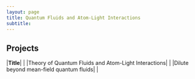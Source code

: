 ```yaml
---
layout: page
title: Quantum Fluids and Atom-Light Interactions
subtitle:
---
```


## Projects

|**Title**|   |
|Theory of Quantum Fluids and Atom-Light Interactions|   |
|Dilute beyond mean-field quantum fluids|  |

